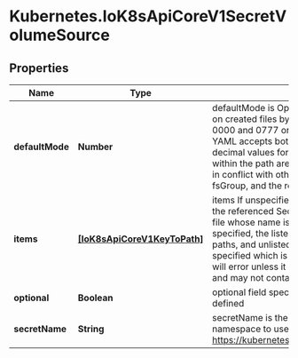 # Kubernetes.IoK8sApiCoreV1SecretVolumeSource

## Properties

Name | Type | Description | Notes
------------ | ------------- | ------------- | -------------
**defaultMode** | **Number** | defaultMode is Optional: mode bits used to set permissions on created files by default. Must be an octal value between 0000 and 0777 or a decimal value between 0 and 511. YAML accepts both octal and decimal values, JSON requires decimal values for mode bits. Defaults to 0644. Directories within the path are not affected by this setting. This might be in conflict with other options that affect the file mode, like fsGroup, and the result can be other mode bits set. | [optional] 
**items** | [**[IoK8sApiCoreV1KeyToPath]**](IoK8sApiCoreV1KeyToPath.md) | items If unspecified, each key-value pair in the Data field of the referenced Secret will be projected into the volume as a file whose name is the key and content is the value. If specified, the listed keys will be projected into the specified paths, and unlisted keys will not be present. If a key is specified which is not present in the Secret, the volume setup will error unless it is marked optional. Paths must be relative and may not contain the &#39;..&#39; path or start with &#39;..&#39;. | [optional] 
**optional** | **Boolean** | optional field specify whether the Secret or its keys must be defined | [optional] 
**secretName** | **String** | secretName is the name of the secret in the pod&#39;s namespace to use. More info: https://kubernetes.io/docs/concepts/storage/volumes#secret | [optional] 


